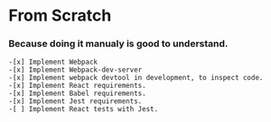 # From Scratch
### Because doing it manualy is good to understand.
```
-[x] Implement Webpack
-[x] Implement Webpack-dev-server
-[x] Implement webpack devtool in development, to inspect code.
-[x] Implement React requirements.
-[x] Implement Babel requirements.
-[x] Implement Jest requirements.
-[ ] Implement React tests with Jest.
```